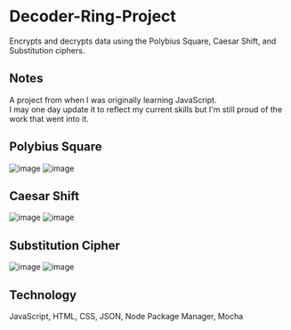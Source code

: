 # Decoder-Ring-Project
Encrypts and decrypts data using the Polybius Square, Caesar Shift, and Substitution ciphers.

## Notes
A project from when I was originally learning JavaScript. <br>
I may one day update it to reflect my current skills but I'm still proud of the work that went into it.


## Polybius Square
![image](https://user-images.githubusercontent.com/76602007/192026004-82d3346b-8e10-41f7-bc42-2c08698611cf.png)
![image](https://user-images.githubusercontent.com/76602007/192027505-975b8758-e9b9-483d-a976-54a9b47c21cd.png)


## Caesar Shift
![image](https://user-images.githubusercontent.com/76602007/192026695-3aec6a70-3d07-46f4-b5e1-85ba22904bbb.png)
![image](https://user-images.githubusercontent.com/76602007/192027105-2f47cac6-4b58-418d-9435-46af080cd9dc.png)


## Substitution Cipher
![image](https://user-images.githubusercontent.com/76602007/192026340-9ca7119e-b6c0-49c3-885a-8edcdfe41929.png)
![image](https://user-images.githubusercontent.com/76602007/192027308-baae96f6-f0d9-43ea-8b19-d20b08b20cc2.png)

## Technology
JavaScript, HTML, CSS, JSON, Node Package Manager, Mocha

